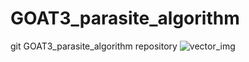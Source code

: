# GOAT3_parasite_algorithm
git GOAT3_parasite_algorithm repository
![vector_img](https://github.com/chaos1231107/GOAT3_parachute_algorithm/assets/136959177/84092e70-6f49-431e-bbe9-653e3edb99e3)
